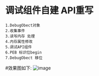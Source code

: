 # 调试组件自建 API重写 
    1.DebugObect对象
    2.收集事件
    3.读写内存 处理
    4.内存属性修改
    5.调试API组件
    6.PEB 标识位begin
    7.DebugObect 移位
    
#效果图如下:
![image]()


    
    
    
